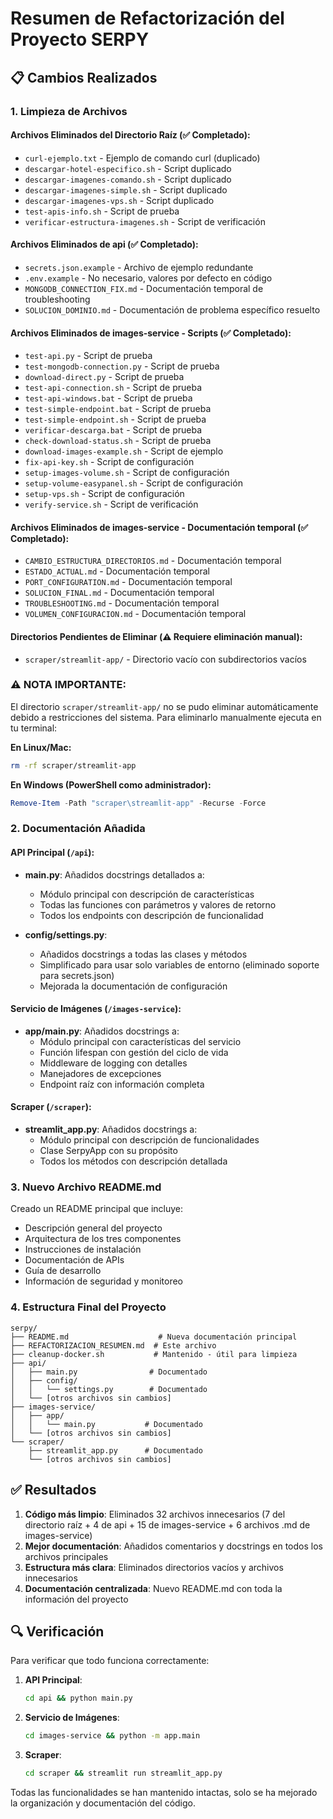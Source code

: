# Resumen de Refactorización del Proyecto SERPY

## 📋 Cambios Realizados

### 1. Limpieza de Archivos

#### Archivos Eliminados del Directorio Raíz (✅ Completado):
- `curl-ejemplo.txt` - Ejemplo de comando curl (duplicado)
- `descargar-hotel-especifico.sh` - Script duplicado
- `descargar-imagenes-comando.sh` - Script duplicado
- `descargar-imagenes-simple.sh` - Script duplicado
- `descargar-imagenes-vps.sh` - Script duplicado
- `test-apis-info.sh` - Script de prueba
- `verificar-estructura-imagenes.sh` - Script de verificación

#### Archivos Eliminados de api (✅ Completado):
- `secrets.json.example` - Archivo de ejemplo redundante
- `.env.example` - No necesario, valores por defecto en código
- `MONGODB_CONNECTION_FIX.md` - Documentación temporal de troubleshooting
- `SOLUCION_DOMINIO.md` - Documentación de problema específico resuelto

#### Archivos Eliminados de images-service - Scripts (✅ Completado):
- `test-api.py` - Script de prueba
- `test-mongodb-connection.py` - Script de prueba
- `download-direct.py` - Script de prueba
- `test-api-connection.sh` - Script de prueba
- `test-api-windows.bat` - Script de prueba
- `test-simple-endpoint.bat` - Script de prueba
- `test-simple-endpoint.sh` - Script de prueba
- `verificar-descarga.bat` - Script de prueba
- `check-download-status.sh` - Script de prueba
- `download-images-example.sh` - Script de ejemplo
- `fix-api-key.sh` - Script de configuración
- `setup-images-volume.sh` - Script de configuración
- `setup-volume-easypanel.sh` - Script de configuración
- `setup-vps.sh` - Script de configuración
- `verify-service.sh` - Script de verificación

#### Archivos Eliminados de images-service - Documentación temporal (✅ Completado):
- `CAMBIO_ESTRUCTURA_DIRECTORIOS.md` - Documentación temporal
- `ESTADO_ACTUAL.md` - Documentación temporal
- `PORT_CONFIGURATION.md` - Documentación temporal
- `SOLUCION_FINAL.md` - Documentación temporal
- `TROUBLESHOOTING.md` - Documentación temporal
- `VOLUMEN_CONFIGURACION.md` - Documentación temporal

#### Directorios Pendientes de Eliminar (⚠️ Requiere eliminación manual):
- `scraper/streamlit-app/` - Directorio vacío con subdirectorios vacíos

### ⚠️ NOTA IMPORTANTE:
El directorio `scraper/streamlit-app/` no se pudo eliminar automáticamente debido a restricciones del sistema.
Para eliminarlo manualmente ejecuta en tu terminal:

**En Linux/Mac:**
```bash
rm -rf scraper/streamlit-app
```

**En Windows (PowerShell como administrador):**
```powershell
Remove-Item -Path "scraper\streamlit-app" -Recurse -Force
```

### 2. Documentación Añadida

#### API Principal (`/api`):
- **main.py**: Añadidos docstrings detallados a:
  - Módulo principal con descripción de características
  - Todas las funciones con parámetros y valores de retorno
  - Todos los endpoints con descripción de funcionalidad
  
- **config/settings.py**: 
  - Añadidos docstrings a todas las clases y métodos
  - Simplificado para usar solo variables de entorno (eliminado soporte para secrets.json)
  - Mejorada la documentación de configuración

#### Servicio de Imágenes (`/images-service`):
- **app/main.py**: Añadidos docstrings a:
  - Módulo principal con características del servicio
  - Función lifespan con gestión del ciclo de vida
  - Middleware de logging con detalles
  - Manejadores de excepciones
  - Endpoint raíz con información completa

#### Scraper (`/scraper`):
- **streamlit_app.py**: Añadidos docstrings a:
  - Módulo principal con descripción de funcionalidades
  - Clase SerpyApp con su propósito
  - Todos los métodos con descripción detallada

### 3. Nuevo Archivo README.md

Creado un README principal que incluye:
- Descripción general del proyecto
- Arquitectura de los tres componentes
- Instrucciones de instalación
- Documentación de APIs
- Guía de desarrollo
- Información de seguridad y monitoreo

### 4. Estructura Final del Proyecto

```
serpy/
├── README.md                    # Nueva documentación principal
├── REFACTORIZACION_RESUMEN.md  # Este archivo
├── cleanup-docker.sh           # Mantenido - útil para limpieza
├── api/
│   ├── main.py                # Documentado
│   ├── config/
│   │   └── settings.py        # Documentado
│   └── [otros archivos sin cambios]
├── images-service/
│   ├── app/
│   │   └── main.py           # Documentado
│   └── [otros archivos sin cambios]
└── scraper/
    ├── streamlit_app.py      # Documentado
    └── [otros archivos sin cambios]
```

## ✅ Resultados

1. **Código más limpio**: Eliminados 32 archivos innecesarios (7 del directorio raíz + 4 de api + 15 de images-service + 6 archivos .md de images-service)
2. **Mejor documentación**: Añadidos comentarios y docstrings en todos los archivos principales
3. **Estructura más clara**: Eliminados directorios vacíos y archivos innecesarios
4. **Documentación centralizada**: Nuevo README.md con toda la información del proyecto

## 🔍 Verificación

Para verificar que todo funciona correctamente:

1. **API Principal**:
   ```bash
   cd api && python main.py
   ```

2. **Servicio de Imágenes**:
   ```bash
   cd images-service && python -m app.main
   ```

3. **Scraper**:
   ```bash
   cd scraper && streamlit run streamlit_app.py
   ```

Todas las funcionalidades se han mantenido intactas, solo se ha mejorado la organización y documentación del código.
